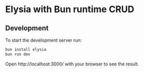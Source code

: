 # Elysia with Bun runtime CRUD

## Development
To start the development server run:
```bash
bun install elysia
bun run dev
```

Open http://localhost:3000/ with your browser to see the result.

